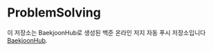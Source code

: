 # ProblemSolving
이 저장소는 BaekjoonHub로 생성된 백준 온라인 저지 자동 푸시 저장소입니다 [BaekjoonHub](https://github.com/BaekjoonHub/BaekjoonHub).
